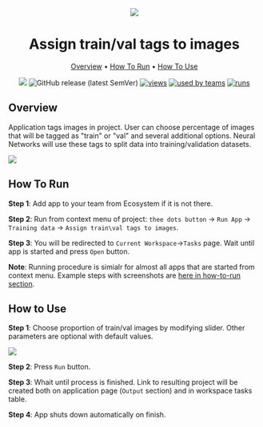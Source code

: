 <div align="center" markdown>

<img src="https://i.imgur.com/rjoVeXV.png"/>

# Assign train/val tags to images

<p align="center">

  <a href="#Overview">Overview</a> •
  <a href="#How-To-Run">How To Run</a> •
  <a href="#How-To-Use">How To Use</a>
</p>

[![](https://img.shields.io/badge/slack-chat-green.svg?logo=slack)](https://supervise.ly/slack)
![GitHub release (latest SemVer)](https://img.shields.io/github/v/release/supervisely-ecosystem/tag-train-val-test)
[![views](https://app.supervise.ly/public/api/v3/ecosystem.counters?repo=supervisely-ecosystem/tag-train-val-test&counter=views&label=views)](https://supervise.ly)
[![used by teams](https://app.supervise.ly/public/api/v3/ecosystem.counters?repo=supervisely-ecosystem/tag-train-val-test&counter=downloads&label=used%20by%20teams)](https://supervise.ly)
[![runs](https://app.supervise.ly/public/api/v3/ecosystem.counters?repo=supervisely-ecosystem/tag-train-val-test&counter=runs&label=runs&123)](https://supervise.ly)

</div>

## Overview

Application tags images in project. User can choose percentage of images that will be tagged as "train" or "val" and several additional options. Neural Networks will use these tags to split data into training/validation datasets. 

<img src="https://i.imgur.com/KA8kXBr.png"/>

## How To Run 
**Step 1**: Add app to your team from Ecosystem if it is not there.

**Step 2**: Run from context menu of project: `thee dots button` -> `Run App` -> `Training data` -> `Assign train\val tags to images`.

**Step 3**: You will be redirected to `Current Workspace`->`Tasks` page. Wait until app is started and press `Open` button. 

**Note**: Running procedure is simialr for almost all apps that are started from context menu. Example steps with screenshots are [here in how-to-run section](https://github.com/supervisely-ecosystem/merge-classes#how-to-run).  

## How to Use

**Step 1**: Choose proportion of train/val images by modifying slider. Other parameters are optional with default values.

<img src="https://media2.giphy.com/media/cnApWE1MfG9522UCv5/giphy.gif"/>

**Step 2**: Press `Run` button. 

**Step 3**: Whait until process is finished. Link to resulting project will be created both on application page (`Output` section) and in workspace tasks table.

**Step 4**: App shuts down automatically on finish.

